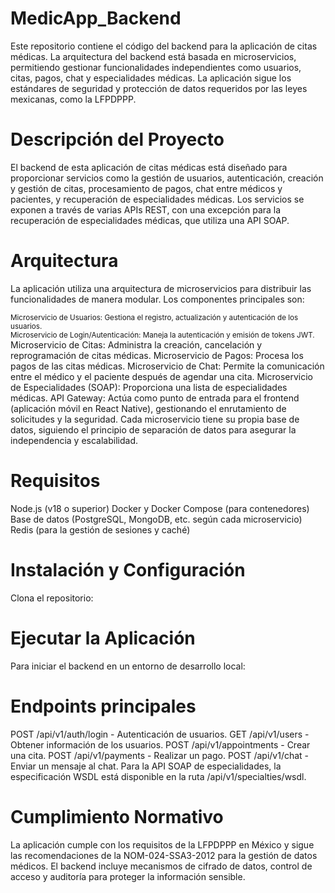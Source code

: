 ﻿# MedicApp_Backend
Este repositorio contiene el código del backend para la aplicación de citas médicas. La arquitectura del backend está basada en microservicios, permitiendo gestionar funcionalidades independientes como usuarios, citas, pagos, chat y especialidades médicas. La aplicación sigue los estándares de seguridad y protección de datos requeridos por las leyes mexicanas, como la LFPDPPP.

# Descripción del Proyecto
El backend de esta aplicación de citas médicas está diseñado para proporcionar servicios como la gestión de usuarios, autenticación, creación y gestión de citas, procesamiento de pagos, chat entre médicos y pacientes, y recuperación de especialidades médicas. Los servicios se exponen a través de varias APIs REST, con una excepción para la recuperación de especialidades médicas, que utiliza una API SOAP.

# Arquitectura
La aplicación utiliza una arquitectura de microservicios para distribuir las funcionalidades de manera modular. Los componentes principales son:

<sub> Microservicio de Usuarios: Gestiona el registro, actualización y autenticación de los usuarios. </sub>	
<sub> Microservicio de Login/Autenticación: Maneja la autenticación y emisión de tokens JWT. </sub>	
Microservicio de Citas: Administra la creación, cancelación y reprogramación de citas médicas.
Microservicio de Pagos: Procesa los pagos de las citas médicas.
Microservicio de Chat: Permite la comunicación entre el médico y el paciente después de agendar una cita.
Microservicio de Especialidades (SOAP): Proporciona una lista de especialidades médicas.
API Gateway: Actúa como punto de entrada para el frontend (aplicación móvil en React Native), gestionando el enrutamiento de solicitudes y la seguridad.
Cada microservicio tiene su propia base de datos, siguiendo el principio de separación de datos para asegurar la independencia y escalabilidad.

# Requisitos
Node.js (v18 o superior)
Docker y Docker Compose (para contenedores)
Base de datos (PostgreSQL, MongoDB, etc. según cada microservicio)
Redis (para la gestión de sesiones y caché)

# Instalación y Configuración
Clona el repositorio:

# Ejecutar la Aplicación
Para iniciar el backend en un entorno de desarrollo local:


# Endpoints principales
POST /api/v1/auth/login - Autenticación de usuarios.
GET /api/v1/users - Obtener información de los usuarios.
POST /api/v1/appointments - Crear una cita.
POST /api/v1/payments - Realizar un pago.
POST /api/v1/chat - Enviar un mensaje al chat.
Para la API SOAP de especialidades, la especificación WSDL está disponible en la ruta /api/v1/specialties/wsdl.

# Cumplimiento Normativo
La aplicación cumple con los requisitos de la LFPDPPP en México y sigue las recomendaciones de la NOM-024-SSA3-2012 para la gestión de datos médicos. El backend incluye mecanismos de cifrado de datos, control de acceso y auditoría para proteger la información sensible.

